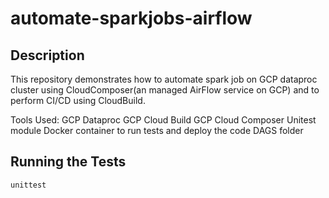 # automate-sparkjobs-airflow
## Description
This repository demonstrates how to automate spark job on GCP dataproc cluster using CloudComposer(an managed AirFlow service on GCP) and to perform CI/CD using CloudBuild.

Tools Used:
GCP Dataproc
GCP Cloud Build
GCP Cloud Composer
Unitest module
Docker container to run tests and deploy the code DAGS folder

## Running the Tests
`unittest`
